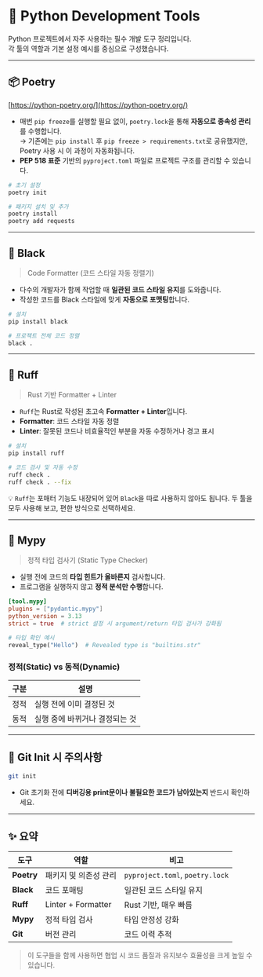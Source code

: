 
# 🐍 Python Development Tools

Python 프로젝트에서 자주 사용하는 필수 개발 도구 정리입니다.  
각 툴의 역할과 기본 설정 예시를 중심으로 구성했습니다.

---

## 📦 Poetry

[https://python-poetry.org/](https://python-poetry.org/)

- 매번 `pip freeze`를 실행할 필요 없이, `poetry.lock`을 통해 **자동으로 종속성 관리**를 수행합니다.  
  → 기존에는 `pip install` 후 `pip freeze > requirements.txt`로 공유했지만, Poetry 사용 시 이 과정이 자동화됩니다.
- **PEP 518 표준** 기반의 `pyproject.toml` 파일로 프로젝트 구조를 관리할 수 있습니다.

```bash
# 초기 설정
poetry init

# 패키지 설치 및 추가
poetry install
poetry add requests
````

---

## 🖤 Black

> Code Formatter (코드 스타일 자동 정렬기)

* 다수의 개발자가 함께 작업할 때 **일관된 코드 스타일 유지**를 도와줍니다.
* 작성한 코드를 Black 스타일에 맞게 **자동으로 포맷팅**합니다.

```bash
# 설치
pip install black

# 프로젝트 전체 코드 정렬
black .
```

---

## 🦀 Ruff

> Rust 기반 Formatter + Linter

* `Ruff`는 Rust로 작성된 초고속 **Formatter + Linter**입니다.
* **Formatter**: 코드 스타일 자동 정렬
* **Linter**: 잘못된 코드나 비효율적인 부분을 자동 수정하거나 경고 표시

```bash
# 설치
pip install ruff

# 코드 검사 및 자동 수정
ruff check .
ruff check . --fix
```

💡 `Ruff`는 포매터 기능도 내장되어 있어 `Black`을 따로 사용하지 않아도 됩니다.
두 툴을 모두 사용해 보고, 편한 방식으로 선택하세요.

---

## 🧩 Mypy

> 정적 타입 검사기 (Static Type Checker)

* 실행 전에 코드의 **타입 힌트가 올바른지** 검사합니다.
* 프로그램을 실행하지 않고 **정적 분석만 수행**합니다.

```toml
[tool.mypy]
plugins = ["pydantic.mypy"]
python_version = 3.13
strict = true  # strict 설정 시 argument/return 타입 검사가 강화됨
```

```python
# 타입 확인 예시
reveal_type("Hello")  # Revealed type is "builtins.str"
```

### 정적(Static) vs 동적(Dynamic)

| 구분 | 설명                |
| -- | ----------------- |
| 정적 | 실행 전에 이미 결정된 것    |
| 동적 | 실행 중에 바뀌거나 결정되는 것 |

---

## 🧰 Git Init 시 주의사항

```bash
git init
```

* Git 초기화 전에 **디버깅용 print문이나 불필요한 코드가 남아있는지** 반드시 확인하세요.

---

## ✨ 요약

| 도구         | 역할                 | 비고                              |
| ---------- | ------------------ | ------------------------------- |
| **Poetry** | 패키지 및 의존성 관리       | `pyproject.toml`, `poetry.lock` |
| **Black**  | 코드 포매팅             | 일관된 코드 스타일 유지                   |
| **Ruff**   | Linter + Formatter | Rust 기반, 매우 빠름                  |
| **Mypy**   | 정적 타입 검사           | 타입 안정성 강화                       |
| **Git**    | 버전 관리              | 코드 이력 추적                        |


> 이 도구들을 함께 사용하면 협업 시 코드 품질과 유지보수 효율성을 크게 높일 수 있습니다.

```
